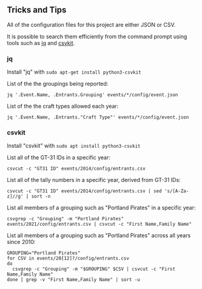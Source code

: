 ## Tricks and Tips

All of the configuration files for this project are either JSON or CSV.

It is possible to search them efficiently from the command prompt using tools such as [jq](https://stedolan.github.io/jq/) and [csvkit](https://csvkit.readthedocs.io/en/latest/).




### jq

Install "jq" with `sudo apt-get install python3-csvkit`

List of the the groupings being reported:
```shell
jq '.Event.Name, .Entrants.Grouping' events/*/config/event.json
```

List of the the craft types allowed each year:
```shell
jq '.Event.Name, .Entrants."Craft Type"' events/*/config/event.json
```



### csvkit

Install "csvkit" with `sudo apt install python3-csvkit`

List all of the GT-31 IDs in a specific year:
```shell
csvcut -c "GT31 ID" events/2014/config/entrants.csv
```

List all of the tally numbers in a specific year, derived from GT-31 IDs:
```shell
csvcut -c "GT31 ID" events/2014/config/entrants.csv | sed 's/[A-Za-z]//g' | sort -n
```

List all members of a grouping such as "Portland Pirates" in a specific year:
```shell
csvgrep -c "Grouping" -m "Portland Pirates" events/2021/config/entrants.csv | csvcut -c "First Name,Family Name"
```

List all members of a grouping such as "Portland Pirates" across all years since 2010:
```shell
GROUPING="Portland Pirates"
for CSV in events/20[12]?/config/entrants.csv
do
  csvgrep -c "Grouping" -m "$GROUPING" $CSV | csvcut -c "First Name,Family Name"
done | grep -v "First Name,Family Name" | sort -u
```
